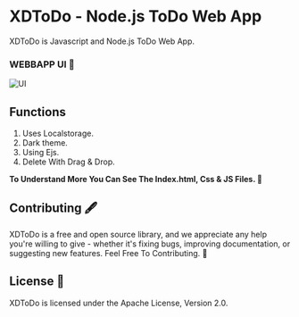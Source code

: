 # XDToDo - Node.js ToDo Web App

XDToDo is Javascript and Node.js ToDo Web App.

### WEBBAPP UI 🥇
![UI](https://user-images.githubusercontent.com/72292920/171181451-863d7d7d-b06b-403e-b808-90382542ceb1.PNG)

## Functions
1. Uses Localstorage.
2. Dark theme.
3. Using Ejs.
4. Delete With Drag & Drop.


****To Understand More You Can See The Index.html, Css  & JS Files. 📂****

## Contributing 🖋️
XDToDo is a free and open source library, and we appreciate any help you're willing to give - whether it's fixing bugs, improving documentation, or suggesting new features. Feel Free To Contributing. 💙

## License 📌
XDToDo is licensed under the Apache License, Version 2.0.
